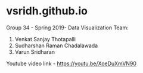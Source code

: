 # vsridh.github.io

Group 34 - Spring 2019- Data Visualization
Team:
1. Venkat Sanjay Thotapalli
2. Sudharshan Raman Chadalawada
3. Varun Sridharan

Youtube video link - https://youtu.be/XoeDuXmVN90
